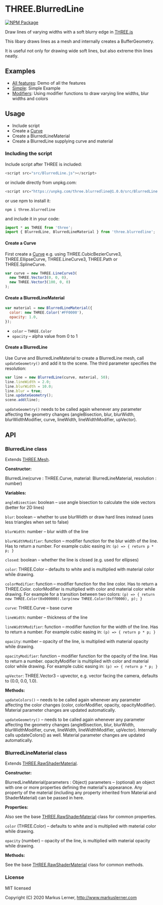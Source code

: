 # THREE.BlurredLine

[![NPM Package](https://img.shields.io/npm/v/three.blurredline.svg?style=flat)](https://www.npmjs.com/package/three.blurredline)

Draw lines of varying widths with a soft blurry edge in [THREE.js](https://github.com/mrdoob/three.js/)

This libary draws lines as a mesh and internally creates a BufferGeometry.

It is useful not only for drawing wide soft lines, but also extreme thin lines neatly.

## Examples

- [All features](https://dev.markuslerner.com/three.blurredline/examples/all.html): Demo of all the features
- [Simple](https://dev.markuslerner.com/three.blurredline/examples/simple.html): Simple Example
- [Modifiers](https://dev.markuslerner.com/three.blurredline/examples/modifiers.html): Using modifier functions to draw varying line widths, blur widths and colors

## Usage

- Include script
- Create a [Curve](https://threejs.org/docs/#api/en/extras/core/Curve)
- Create a BlurredLineMaterial
- Create a BlurredLine supplying curve and material

### Including the script

Include script after THREE is included:

```js
<script src="src/BlurredLine.js"></script>
```

or include directly from unpkg.com:

```js
<script src="https://unpkg.com/three.blurredline@1.0.0/src/BlurredLine.js"></script>
```

or use npm to install it:

```
npm i three.blurredline
```

and include it in your code:

```js
import * as THREE from 'three';
import { BlurredLine, BlurredLineMaterial } from 'three.blurredline';
```

#### Create a Curve

First create a [Curve](https://threejs.org/docs/#api/en/extras/core/Curve) e.g. using THREE.CubicBezierCurve3, THREE.EllipseCurve, THREE.LineCurve3, THREE.Path or THREE.SplineCurve.

```js
var curve = new THREE.LineCurve3(
  new THREE.Vector3(0, 0, 0),
  new THREE.Vector3(100, 0, 0)
);
```

#### Create a BlurredLineMaterial

```js
var material = new BlurredLineMaterial({
  color: new THREE.Color('#FF0000'),
  opacity: 1.0,
});
```

- `color` – `THREE.Color`
- `opacity` – alpha value from 0 to 1

#### Create a BlurredLine

Use Curve and BlurredLineMaterial to create a BlurredLine mesh, call `updateGeometry()` and add it to the scene. The third parameter specifies the resolution:

```js
var line = new BlurredLine(curve, material, 50);
line.lineWidth = 2.0;
line.blurWidth = 10.0;
line.blur = true;
line.updateGeometry();
scene.add(line);
```

`updateGeometry()` needs to be called again whenever any parameter affecting the geometry changes (angleBisection, blur, blurWidth, blurWidthModifier, curve, lineWidth, lineWidthModifier, upVector).

## API

### BlurredLine class

Extends [THREE.Mesh](https://threejs.org/docs/#api/en/objects/Mesh).

**Constructor:**

BlurredLine(curve : THREE.Curve, material: BlurredLineMaterial, resolution : number)

**Variables:**

`angleBisection`: boolean – use angle bisection to calculate the side vectors (better for 2D lines)

`blur`: boolean – whether to use blurWidth or draw hard lines instead (uses less triangles when set to false)

`blurWidth`: number – blur width of the line

`blurWidthModifier`: function – modifier function for the blur width of the line. Has to return a number. For example cubic easing in: `(p) => { return p * p; }`

`closed`: boolean – whether the line is closed (e.g. used for ellipses)

`color`: THREE.Color – defaults to white and is multiplied with material color while drawing.

`colorModifier`: function – modifier function for the line color. Has to return a THREE.Color. colorModifier is multiplied with color and material color while drawing. For example for a transition between two colors: `(p) => { return new THREE.Color(0x000000).lerp(new THREE.Color(0xff0000), p); }`

`curve`: THREE.Curve – base curve

`lineWidth`: number – thickness of the line

`lineWidthModifier`: function – modifier function for the width of the line. Has to return a number. For example cubic easing in: `(p) => { return p * p; }`

`opacity`: number – opacity of the line, is multiplied with material opacity while drawing.

`opacityModifier`: function – modifier function for the opacity of the line. Has to return a number. opacityModifier is multiplied with color and material color while drawing. For example cubic easing in: `(p) => { return p * p; }`

`upVector`: THREE.Vector3 – upvector, e.g. vector facing the camera, defaults to (0.0, 0.0, 1.0).

**Methods:**

`updateColors()` – needs to be called again whenever any parameter affecting the color changes (color, colorModifier, opacity, opacityModifier). Material parameter changes are updated automatically.

`updateGeometry()` – needs to be called again whenever any parameter affecting the geometry changes (angleBisection, blur, blurWidth, blurWidthModifier, curve, lineWidth, lineWidthModifier, upVector). Internally calls updateColors() as well. Material parameter changes are updated automatically.

### BlurredLineMaterial class

Extends [THREE.RawShaderMaterial](https://threejs.org/docs/#api/en/materials/RawShaderMaterial).

**Constructor:**

BlurredLineMaterial(parameters : Object)
parameters – (optional) an object with one or more properties defining the material's appearance. Any property of the material (including any property inherited from Material and ShaderMaterial) can be passed in here.

**Properties:**

Also see the base [THREE.RawShaderMaterial](https://threejs.org/docs/#api/en/materials/RawShaderMaterial) class for common properties.

`color` (THREE.Color) – defaults to white and is multiplied with material color while drawing.

`opacity` (number) – opacity of the line, is multiplied with material opacity while drawing.

**Methods:**

See the base [THREE.RawShaderMaterial](https://threejs.org/docs/#api/en/materials/RawShaderMaterial) class for common methods.

### License

MIT licensed

Copyright (C) 2020 Markus Lerner, http://www.markuslerner.com
